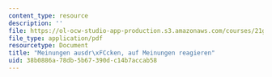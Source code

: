 ```yaml
---
content_type: resource
description: ''
file: https://ol-ocw-studio-app-production.s3.amazonaws.com/courses/21g-410-advanced-german-professional-communication-spring-2017/38b0886a78db5b67390dc14b7accab58_21G_410s17_W11_M32.pdf
file_type: application/pdf
resourcetype: Document
title: "Meinungen ausdr\xFCcken, auf Meinungen reagieren"
uid: 38b0886a-78db-5b67-390d-c14b7accab58
---
```

